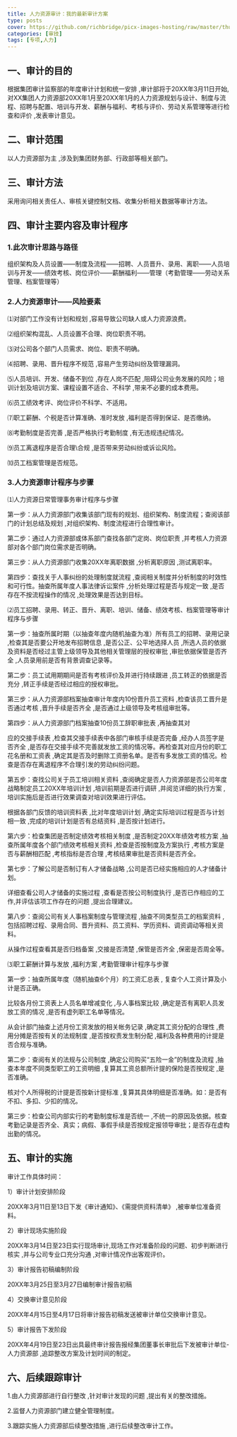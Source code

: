 ```yaml
---
title: 人力资源审计：我的最新审计方案
type: posts
cover: https://github.com/richbridge/picx-images-hosting/raw/master/thumbnail/审技.jpg
categories: [审技]
tags: [专项,人力]
---
```


## 一、审计的目的

根据集团审计监察部的年度审计计划和统一安排 ,审计部将于20XX年3月11日开始,对XX集团人力资源部20XX年1月至20XX年1月的人力资源规划与设计、制度与流程、招聘与配置、培训与开发、薪酬与福利、考核与评价、劳动关系管理等进行检查和评价 ,发表审计意见。

## 二、审计范围

以人力资源部为主 ,涉及到集团财务部、行政部等相关部门。

## 三、审计方法

采用询问相关责任人、审核关键控制文档、收集分析相关数据等审计方法。

## 四、审计主要内容及审计程序

### 1.此次审计思路与路径

组织架构及人员设置——制度及流程——招聘、人员晋升、录用、离职——人员培训与开发——绩效考核、岗位评价——薪酬福利——管理（考勤管理——劳动关系管理、档案管理等）

### 2.人力资源审计——风险要素

⑴对部门工作没有计划和规划 ,容易导致公司缺人或人力资源浪费。

⑵组织架构混乱、人员设置不合理、岗位职责不明。

⑶对公司各个部门人员需求、岗位、职责不明确。

⑷招聘、录用、晋升程序不规范 ,容易产生劳动纠纷及管理漏洞。

⑸人员培训、开发、储备不到位 ,存在人岗不匹配 ,阻碍公司业务发展的风险；培训计划及培训方案、课程设置不适合、不科学 ,带来不必要的成本费用。

⑹员工绩效考评、岗位评价不科学、不适用。

⑺职工薪酬、个税是否计算准确、准时发放 ,福利是否得到保证、是否缴纳。

⑻考勤制度是否完善 ,是否严格执行考勤制度 ,有无违规违纪情况。

⑼员工离退程序是否合理\合规 ,是否带来劳动纠纷或诉讼风险。

⑽员工档案管理是否规范。

### 3.人力资源审计程序与步骤

⑴人力资源日常管理事务审计程序与步骤

第一步：从人力资源部门收集该部门现有的规划、组织架构、制度流程；查阅该部门的计划总结及规划 ,对组织架构、制度流程进行合理性审计。

第二步：通过人力资源部或体系部门查找各部门定岗、岗位职责 ,并考核人力资源部对各个部门岗位需求是否明确。

第三步：从人力资源部门收集20XX年离职数据 ,分析离职原因 ,测试离职率。

第四步：查找关于人事纠纷的处理制度就流程 ,查阅相关制度并分析制度的时效性和可行性。抽查所属年度人事法律诉讼案件 ,分析处理过程是否与规定一致 ,是否存在不按流程操作的情况 ,处理效果是否达到目标。

⑵员工招聘、录用、转正、晋升、离职、培训、储备、绩效考核、档案管理等审计程序与步骤

第一步：抽查所属时期（以抽查年度内随机抽查为准）所有员工的招聘、录用记录 ,检查其是否要公开地发布招聘信息 ,是否公正、公平地选择人员 ,所选人员的依据及资料是否经过主管上级领导及其他相关管理层的授权审批 ,审批依据保管是否齐全 ,人员录用前是否有背景调查记录等。

第二步：员工试用期期间是否有考核评价及并进行持续跟进 ,员工转正的依据是否充分 ,转正手续是否经过相应的授权审批。

第三步：从人力资源部档案抽查审计年度内10份晋升员工资料 ,检查该员工晋升是否通过考核 ,晋升手续是否齐全 ,是否通过上级领导及考核组审批等。

第四步：从人力资源部门档案抽查10份员工辞职审批表 ,再抽查其对

应的交接手续表 ,检查其交接手续表中各部门审核手续是否完备 ,经办人员签字是否齐全 ,是否存在交接手续不完善就发放工资的情况等。再检查其对应月份的职工花名册和工资表 ,确定其是否及时删除工资册名单。是否有多发放工资的情况。检查是否存在离退程序不合理引发的劳动纠纷问题。

第五步：查找公司关于员工培训相关资料 ,查阅确定是否人力资源部是否公司年度战略制定员工20XX年培训计划 ,培训前期是否进行调研 ,并阅览详细的执行方案 ,培训实施后是否进行效果调查对培训效果进行评估。

根据各部门反馈的培训资料表 ,比对年度培训计划 ,确定实际培训过程是否与计划相一致 ,完成的培训计划是否有总结资料 ,是否按计划进行。

第六步：检查集团是否制定绩效考核相关制度 ,是否制定20XX年绩效考核方案 ,抽查所属年度各个部门绩效考核相关资料 ,检查是否按制度及方案执行 ,考核方案是否与薪酬相匹配 ,考核指标是否合理 ,考核结果审批是否资料是否齐全。

第七步：了解公司是否制订有人才储备战略 ,公司是否已经实施相应的人才储备计划。

详细查看公司人才储备的实施过程 ,查看是否按公司制度执行 ,是否已作相应的工作,并评估该项工作存在的问题 ,提出合理建议。

第八步：查阅公司有关人事档案制度与管理流程 ,抽查不同类型员工的档案资料 ,包括招聘过程、录用合同、晋升资料、员工资料、学历资料、调资调动等相关资料。

从操作过程查看其是否归档备案 ,交接是否清楚 ,保管是否齐全 ,保密是否周全等。

⑶职工薪酬计算与发放 ,福利方案 ,考勤管理审计程序与步骤

第一步：抽查所属年度（随机抽查6个月）的工资汇总表 , 复查个人工资计算及小计是否正确。

比较各月份工资表上人员名单增减变化 ,与人事档案比较 ,确定是否有离职人员发放工资的情况 ,是否有虚列职工名单等情况。

从会计部门抽查上述月份工资发放的相关帐务记录 ,确定其工资分配的合理性 ,费用分摊是否按有关的法规制度 ,是否按权责发生制分配 ,福利及各种费用的计提是否合规与准确。

第二步：查阅有关的法规与公司制度 ,确定公司购买“五险一金”的制度及流程 ,抽查本年度不同类型职工的工资明细 ,复算其工资总额所计提的保险是否按规定 ,是否准确。

核对个人所得税的计提是否按新计提标准 ,复算其具体明细是否准确。如：是否有不扣、多扣、少扣的情况。

第三步：检查公司内部实行的考勤制度标准是否统一 ,不统一的原因及依据。核查考勤记录是否齐全、真实；病假、事假手续是否按规定报领导审批；是否存在虚构出勤的情况。

## 五、审计的实施

审计工作具体时间：

1）审计计划安排阶段

20XX年3月11日至13日下发《审计通知》、《需提供资料清单》 ,被审单位准备资料。

2）审计现场实施阶段

20XX年3月14日至23日实行现场审计,现场工作对准备阶段的问题、初步判断进行核实 ,并与公司专业口充分沟通 ,对审计情况作出客观评价。

3）审计报告初稿编制阶段

20XX年3月25日至3月27日编制审计报告初稿

4）交换审计意见阶段

20XX年4月15日至4月17日将审计报告初稿发送被审计单位交换审计意见。

5）审计报告下发阶段

20XX年4月19日至23日出具最终审计报告报经集团董事长审批后下发被审计单位-人力资源部 ,追踪整改方案及计划时间的制定。

## 六、后续跟踪审计

1.由人力资源部进行自行整改 ,针对审计发现的问题 ,提出有关的整改措施。

2.监督人力资源部门建立健全管理制度。

3.跟踪实施人力资源部后续整改措施 ,进行后续整改审计工作。